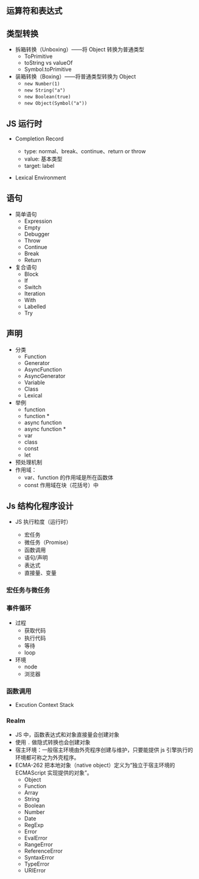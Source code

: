 ## 运算符和表达式

## 类型转换

- 拆箱转换（Unboxing）——将 Object 转换为普通类型
  - ToPrimitive
  - toString vs valueOf
  - Symbol.toPrimitive
- 装箱转换（Boxing）——将普通类型转换为 Object
  - `new Number(1)`
  - `new String("a")`
  - `new Boolean(true)`
  - `new Object(Symbol("a"))`

## JS 运行时

- Completion Record

  - type: normal、break、continue、return or throw
  - value: 基本类型
  - target: label

- Lexical Environment

## 语句

- 简单语句
  - Expression
  - Empty
  - Debugger
  - Throw
  - Continue
  - Break
  - Return
- 复合语句
  - Block
  - If
  - Switch
  - Iteration
  - With
  - Labelled
  - Try

## 声明

- 分类
  - Function
  - Generator
  - AsyncFunction
  - AsyncGenerator
  - Variable
  - Class
  - Lexical
- 举例
  - function
  - function \*
  - async function
  - async function \*
  - var
  - class
  - const
  - let
- 预处理机制
- 作用域：
  - var、function 的作用域是所在函数体
  - const 作用域在块（花括号）中

## Js 结构化程序设计

- JS 执行粒度（运行时）

  - 宏任务
  - 微任务（Promise）
  - 函数调用
  - 语句/声明
  - 表达式
  - 直接量、变量

### 宏任务与微任务

### 事件循环

- 过程
  - 获取代码
  - 执行代码
  - 等待
  - loop
- 环境
  - node
  - 浏览器

### 函数调用

- Excution Context Stack

### Realm

- JS 中，函数表达式和对象直接量会创建对象
- 使用 `.` 做隐式转换也会创建对象
- 宿主环境：一般宿主环境由外壳程序创建与维护，只要能提供 js 引擎执行的环境都可称之为外壳程序。
- ECMA-262 把本地对象（native object）定义为“独立于宿主环境的 ECMAScript 实现提供的对象”。
  - Object
  - Function
  - Array
  - String
  - Boolean
  - Number
  - Date
  - RegExp
  - Error
  - EvalError
  - RangeError
  - ReferenceError
  - SyntaxError
  - TypeError
  - URIError
